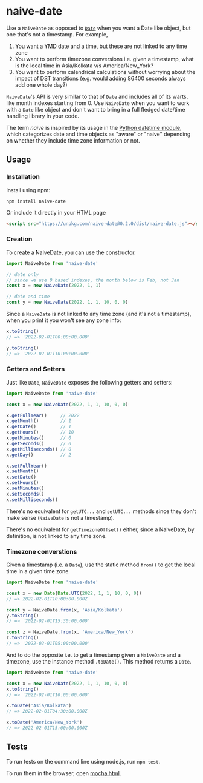 # naive-date

Use a `NaiveDate` as opposed to [`Date`][Date] when you want a Date like object,
but one that's not a timestamp. For example,

1. You want a YMD date and a time, but these are not linked to any time zone
2. You want to perform timezone conversions i.e. given a timestamp, what is the
   local time in Asia/Kolkata v/s America/New_York?
3. You want to perform calendrical calculations without worrying about the
   impact of DST transitions (e.g. would adding 86400 seconds always add one
   whole day?)

`NaiveDate`'s API is very similar to that of `Date` and includes all of its
warts, like month indexes starting from 0. Use `NaiveDate` when you want to work
with a `Date` like object and don't want to bring in a full fledged date/time
handling library in your code.

The term *naive* is inspired by its usage in the [Python datetime module][],
which categorizes date and time objects as "aware" or "naive" depending on
whether they include time zone information or not.

## Usage

### Installation

Install using npm:

```
npm install naive-date
```

Or include it directly in your HTML page

```html
<script src="https://unpkg.com/naive-date@0.2.0/dist/naive-date.js"></script>
```

### Creation

To create a NaiveDate, you can use the constructor.

```js
import NaiveDate from 'naive-date'

// date only
// since we use 0 based indexes, the month below is Feb, not Jan
const x = new NaiveDate(2022, 1, 1)

// date and time
const y = new NaiveDate(2022, 1, 1, 10, 0, 0)
```

Since a `NaiveDate` is not linked to any time zone (and it's not a timestamp),
when you print it you won't see any zone info:

```js
x.toString()
// => '2022-02-01T00:00:00.000'

y.toString()
// => '2022-02-01T10:00:00.000'
```

### Getters and Setters

Just like `Date`, `NaiveDate` exposes the following getters and setters:

```js
import NaiveDate from 'naive-date'

const x = new NaiveDate(2022, 1, 1, 10, 0, 0)

x.getFullYear()     // 2022
x.getMonth()        // 1
x.getDate()         // 1
x.getHours()        // 10
x.getMinutes()      // 0
x.getSeconds()      // 0
x.getMilliseconds() // 0
x.getDay()          // 2

x.setFullYear()
x.setMonth()
x.setDate()
x.setHours()
x.setMinutes()
x.setSeconds()
x.setMilliseconds()
```

There's no equivalent for `getUTC...` and `setUTC...` methods since they don't
make sense (`NaiveDate` is not a timestamp).

There's no equivalent for `getTimezoneOffset()` either, since a NaiveDate, by
definition, is not linked to any time zone.

### Timezone converstions

Given a timestamp (i.e. a `Date`), use the static method `from()` to get the
local time in a given time zone.

```js
import NaiveDate from 'naive-date'

const x = new Date(Date.UTC(2022, 1, 1, 10, 0, 0))
// => 2022-02-01T10:00:00.000Z

const y = NaiveDate.from(x, 'Asia/Kolkata')
y.toString()
// => '2022-02-01T15:30:00.000'

const z = NaiveDate.from(x, 'America/New_York')
z.toString()
// => '2022-02-01T05:00:00.000'
```

And to do the opposite i.e. to get a timestamp given a `NaiveDate` and a
timezone, use the instance method `.toDate()`. This method returns a `Date`.

```js
import NaiveDate from 'naive-date'

const x = new NaiveDate(2022, 1, 1, 10, 0, 0)
x.toString()
// => '2022-02-01T10:00:00.000'

x.toDate('Asia/Kolkata')
// => 2022-02-01T04:30:00.000Z

x.toDate('America/New_York')
// => 2022-02-01T15:00:00.000Z
```

[Date]: https://developer.mozilla.org/en-US/docs/Web/JavaScript/Reference/Global_Objects/Date
[Python datetime module]: https://docs.python.org/3/library/datetime.html

## Tests

To run tests on the command line using node.js, run `npm test`.

To run them in the browser, open [mocha.html](mocha.html).
